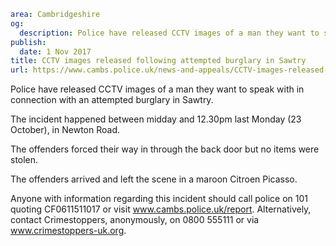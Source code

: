 ```yaml
area: Cambridgeshire
og:
  description: Police have released CCTV images of a man they want to speak with in connection with an attempted burglary in Sawtry.
publish:
  date: 1 Nov 2017
title: CCTV images released following attempted burglary in Sawtry
url: https://www.cambs.police.uk/news-and-appeals/CCTV-images-released-following-attempted-burglary-in-Sawtry
```

Police have released CCTV images of a man they want to speak with in connection with an attempted burglary in Sawtry.

The incident happened between midday and 12.30pm last Monday (23 October), in Newton Road.

The offenders forced their way in through the back door but no items were stolen.

The offenders arrived and left the scene in a maroon Citroen Picasso.

Anyone with information regarding this incident should call police on 101 quoting CF0611511017 or visit www.cambs.police.uk/report. Alternatively, contact Crimestoppers, anonymously, on 0800 555111 or via www.crimestoppers-uk.org.
